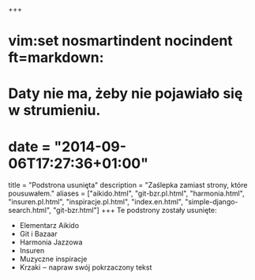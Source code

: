 +++
# vim:set nosmartindent nocindent ft=markdown:
# Daty nie ma, żeby nie pojawiało się w strumieniu.
# date = "2014-09-06T17:27:36+01:00"
title = "Podstrona usunięta"
description = "Zaślepka zamiast strony, które pousuwałem."
aliases = ["aikido.html", "git-bzr.pl.html",
        "harmonia.html", "insuren.pl.html", "inspiracje.pl.html",
        "index.en.html",
        "simple-django-search.html", "git-bzr.html"]
+++
Te podstrony zostały usunięte:

- Elementarz Aikido
- Git i Bazaar
- Harmonia Jazzowa
- Insuren
- Muzyczne inspiracje
- Krzaki ‒ napraw swój pokrzaczony tekst
